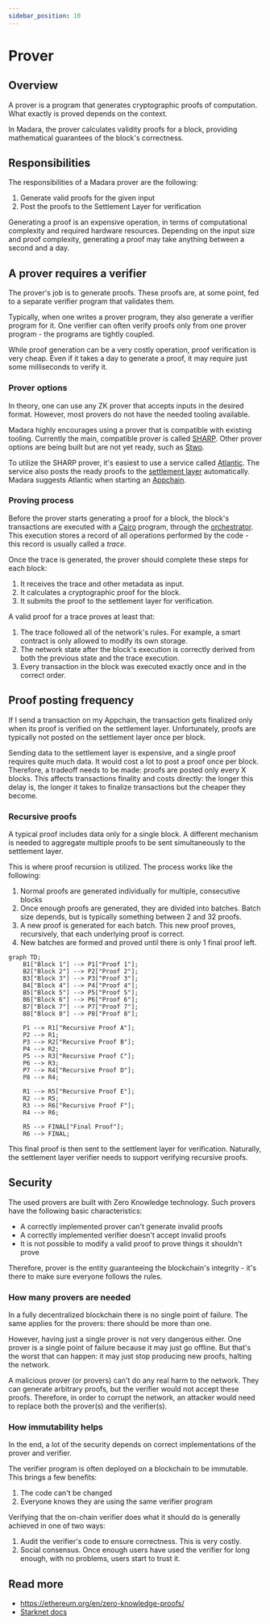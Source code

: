 ```yaml
---
sidebar_position: 10
---
```


# Prover

## Overview

A prover is a program that generates cryptographic proofs of computation. What exactly is proved depends on the context.

In Madara, the prover calculates validity proofs for a block, providing mathematical guarantees of the block's correctness.

## Responsibilities

The responsibilities of a Madara prover are the following:
1. Generate valid proofs for the given input
1. Post the proofs to the Settlement Layer for verification

Generating a proof is an expensive operation, in terms of computational complexity and required hardware resources. Depending on the input size and proof complexity, generating a proof may take anything between a second and a day.

## A prover requires a verifier

The prover's job is to generate proofs. These proofs are, at some point, fed to a separate verifier program that validates them.

Typically, when one writes a prover program, they also generate a verifier program for it. One verifier can often verify proofs only from one prover program - the programs are tightly coupled.

While proof generation can be a very costly operation, proof verification is very cheap. Even if it takes a day to generate a proof, it may require just some milliseconds to verify it.

### Prover options

In theory, one can use any ZK prover that accepts inputs in the desired format. However, most provers do not have the needed tooling available.

Madara highly encourages using a prover that is compatible with existing tooling. Currently the main, compatible prover is called [SHARP](https://docs.starknet.io/architecture-and-concepts/provers-overview/). Other prover options are being built but are not yet ready, such as [Stwo](https://github.com/starkware-libs/stwo).

To utilize the SHARP prover, it's easiest to use a service called [Atlantic](https://atlanticprover.com/). The service also posts the ready proofs to the [settlement layer](/concepts/settlement) automatically. Madara suggests Atlantic when starting an [Appchain](/concepts/appchain).

### Proving process

Before the prover starts generating a proof for a block, the block's transactions are executed with a [Cairo](https://starkware.co/cairo/) program, through the [orchestrator](/components/orchestrator). This execution stores a record of all operations performed by the code - this record is usually called a *trace*.

Once the trace is generated, the prover should complete these steps for each block:
1. It receives the trace and other metadata as input.
1. It calculates a cryptographic proof for the block.
1. It submits the proof to the settlement layer for verification.

A valid proof for a trace proves at least that:
1. The trace followed all of the network's rules. For example, a smart contract is only allowed to modify its own storage.
1. The network state after the block's execution is correctly derived from both the previous state and the trace execution.
1. Every transaction in the block was executed exactly once and in the correct order.

## Proof posting frequency

If I send a transaction on my Appchain, the transaction gets finalized only when its proof is verified on the settlement layer. Unfortunately, proofs are typically not posted on the settlement layer once per block.

Sending data to the settlement layer is expensive, and a single proof requires quite much data. It would cost a lot to post a proof once per block. Therefore, a tradeoff needs to be made: proofs are posted only every X blocks. This affects transactions finality and costs directly: the longer this delay is, the longer it takes to finalize transactions but the cheaper they become.

### Recursive proofs

A typical proof includes data only for a single block. A different mechanism is needed to aggregate multiple proofs to be sent simultaneously to the settlement layer.

This is where proof recursion is utilized. The process works like the following:
1. Normal proofs are generated individually for multiple, consecutive blocks
1. Once enough proofs are generated, they are divided into batches. Batch size depends, but is typically something between 2 and 32 proofs.
1. A new proof is generated for each batch. This new proof proves, recursively, that each underlying proof is correct.
1. New batches are formed and proved until there is only 1 final proof left.

```mermaid
graph TD;
    B1["Block 1"] --> P1["Proof 1"];
    B2["Block 2"] --> P2["Proof 2"];
    B3["Block 3"] --> P3["Proof 3"];
    B4["Block 4"] --> P4["Proof 4"];
    B5["Block 5"] --> P5["Proof 5"];
    B6["Block 6"] --> P6["Proof 6"];
    B7["Block 7"] --> P7["Proof 7"];
    B8["Block 8"] --> P8["Proof 8"];

    P1 --> R1["Recursive Proof A"];
    P2 --> R1;
    P3 --> R2["Recursive Proof B"];
    P4 --> R2;
    P5 --> R3["Recursive Proof C"];
    P6 --> R3;
    P7 --> R4["Recursive Proof D"];
    P8 --> R4;

    R1 --> R5["Recursive Proof E"];
    R2 --> R5;
    R3 --> R6["Recursive Proof F"];
    R4 --> R6;

    R5 --> FINAL["Final Proof"];
    R6 --> FINAL;
```

This final proof is then sent to the settlement layer for verification. Naturally, the settlement layer verifier needs to support verifying recursive proofs.

## Security

The used provers are built with Zero Knowledge technology. Such provers have the following basic characteristics:
- A correctly implemented prover can't generate invalid proofs
- A correctly implemented verifier doesn't accept invalid proofs
- It is not possible to modify a valid proof to prove things it shouldn't prove

Therefore, prover is the entity guaranteeing the blockchain's integrity - it's there to make sure everyone follows the rules.

### How many provers are needed

In a fully decentralized blockchain there is no single point of failure. The same applies for the provers: there should be more than one.

However, having just a single prover is not very dangerous either. One prover is a single point of failure because it may just go offline. But that's the worst that can happen: it may just stop producing new proofs, halting the network.

A malicious prover (or provers) can't do any real harm to the network. They can generate arbitrary proofs, but the verifier would not accept these proofs. Therefore, in order to corrupt the network, an attacker would need to replace both the prover(s) and the verifier(s).

### How immutability helps

In the end, a lot of the security depends on correct implementations of the prover and verifier.

The verifier program is often deployed on a blockchain to be immutable. This brings a few benefits:
1. The code can't be changed
1. Everyone knows they are using the same verifier program

Verifying that the on-chain verifier does what it should do is generally achieved in one of two ways:
1. Audit the verifier's code to ensure correctness. This is very costly.
1. Social consensus. Once enough users have used the verifier for long enough, with no problems, users start to trust it.

## Read more

- https://ethereum.org/en/zero-knowledge-proofs/
- [Starknet docs](https://docs.starknet.io/architecture-and-concepts/provers-overview/)